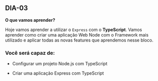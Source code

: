 ## DIA-03

**O que vamos aprender?**

Hoje vamos aprender a utilizar o `Express` com o **TypeScript**. Vamos aprender como criar uma aplicação Web Node com o Framework mais utilizado e aplicar todas as novas features que aprendemos nesse bloco.

### Você será capaz de:

-   Configurar um projeto Node.js com TypeScript
    
-   Criar uma aplicação Express com TypeScript
